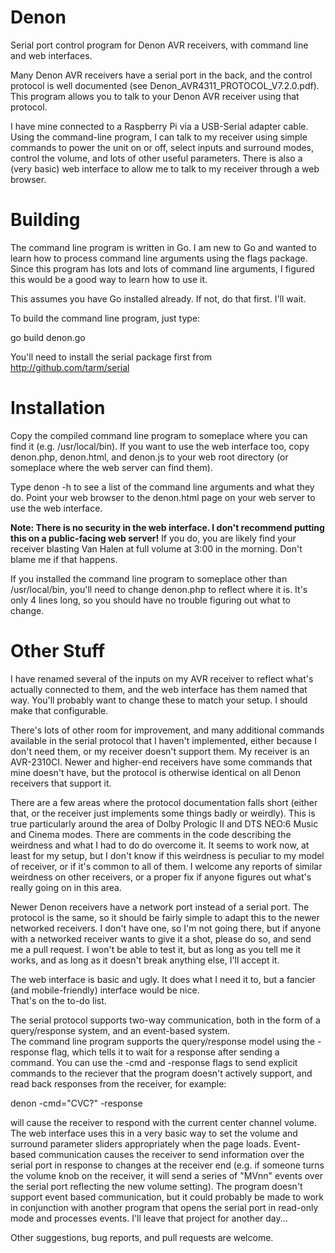 # Denon
Serial port control program for Denon AVR receivers, with command line and web interfaces.

Many Denon AVR receivers have a serial port in the back, and the control protocol is well documented
(see Denon_AVR4311_PROTOCOL_V7.2.0.pdf).  This program allows you to talk to your Denon AVR receiver using that protocol. 

I have mine connected to a Raspberry Pi via a USB-Serial adapter cable.  Using the command-line program, I can talk to my 
receiver using simple commands to power the unit on or off, select inputs and surround modes, control the volume, and lots 
of other useful parameters.  There is also a (very basic) web interface to allow me to talk to my receiver through a web 
browser.


# Building
The command line program is written in Go.  I am new to Go and wanted to learn how to process command line arguments using 
the flags package.  Since this program has lots and lots of command line arguments, I figured this would be a good way to 
learn how to use it.

This assumes you have Go installed already.  If not, do that first.  I'll wait.

To build the command line program, just type:

go build denon.go

You'll need to install the serial package first from http://github.com/tarm/serial


# Installation
Copy the compiled command line program to someplace where you can find it (e.g. /usr/local/bin).
If you want to use the web interface too, copy denon.php, denon.html, and denon.js to your web root directory (or someplace
where the web server can find them).

Type denon -h to see a list of the command line arguments and what they do.
Point your web browser to the denon.html page on your web server to use the web interface.  

<b>Note: There is no security in the web interface.  I don't recommend putting this on a public-facing web server!</b>  If
you do, you are likely find your receiver blasting Van Halen at full volume at 3:00 in the morning.  Don't blame me if that happens.

If you installed the command line program to someplace other than /usr/local/bin, you'll need to change denon.php to reflect
where it is.  It's only 4 lines long, so you should have no trouble figuring out what to change.


# Other Stuff
I have renamed several of the inputs on my AVR receiver to reflect what's actually connected to them, and the web interface 
has them named that way.  You'll probably want to change these to match your setup.  I should make that configurable.

There's lots of other room for improvement, and many additional commands available in the serial protocol that I haven't 
implemented, either because I don't need them, or my receiver doesn't support them.  My receiver is an AVR-2310CI.  Newer 
and higher-end receivers have some commands that mine doesn't have, but the protocol is otherwise identical on all Denon 
receivers that support it.

There are a few areas where the protocol documentation falls short (either that, or the receiver just implements some things badly 
or weirdly).  This is true particularly around the area of Dolby Prologic II and DTS NEO:6 Music and Cinema modes.  There 
are comments in the code describing the weirdness and what I had to do do overcome it.  It seems to work now, at least for 
my setup, but I don't know if this weirdness is peculiar to my model of receiver, or if it's common to all of them.  I 
welcome any reports of similar weirdness on other receivers, or a proper fix if anyone figures out what's really going on 
in this area.

Newer Denon receivers have a network port instead of a serial port.  The protocol is the same, so it should be fairly simple
to adapt this to the newer networked receivers.  I don't have one, so I'm not going there, but if anyone with a networked
receiver wants to give it a shot, please do so, and send me a pull request.  I won't be able to test it, but as long as you 
tell me it works, and as long as it doesn't break anything else, I'll accept it.

The web interface is basic and ugly.  It does what I need it to, but a fancier (and mobile-friendly) interface would be nice.  
That's on the to-do list.

The serial protocol supports two-way communication, both in the form of a query/response system, and an event-based system.  
The command line program supports the query/response model using the -response flag, which tells it to wait for a response 
after sending a command.  You can use the -cmd and -response flags to send explicit commands to the reciever that the program 
doesn't actively support, and read back responses from the receiver, for example:

denon -cmd="CVC?" -response 

will cause the receiver to respond with the current center channel volume.  The web interface uses this in a very basic way to
set the volume and surround parameter sliders appropriately when the page loads.  Event-based communication causes the receiver 
to send information over the serial port in response to changes at the receiver end (e.g. if someone turns the volume knob 
on the receiver, it will send a series of "MVnn" events over the serial port reflecting the new volume setting).  The program 
doesn't support event based communication, but it could probably be made to work in conjunction with another program that 
opens the serial port in read-only mode and processes events.  I'll leave that project for another day...

Other suggestions, bug reports, and pull requests are welcome.

